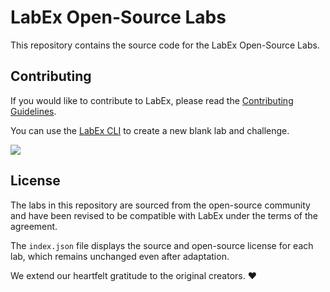 # LabEx Open-Source Labs

This repository contains the source code for the LabEx Open-Source Labs.

## Contributing

If you would like to contribute to LabEx, please read the [Contributing Guidelines](https://labex.wiki/).

You can use the [LabEx CLI](https://github.com/labex-labs/labex-cli) to create a new blank lab and challenge.

![](https://repobeats.axiom.co/api/embed/e3ec543bf90a26c9af8c103e56b50b09bfccea28.svg)

## License

The labs in this repository are sourced from the open-source community and have been revised to be compatible with LabEx under the terms of the agreement.

The `index.json` file displays the source and open-source license for each lab, which remains unchanged even after adaptation.

We extend our heartfelt gratitude to the original creators. ❤️

